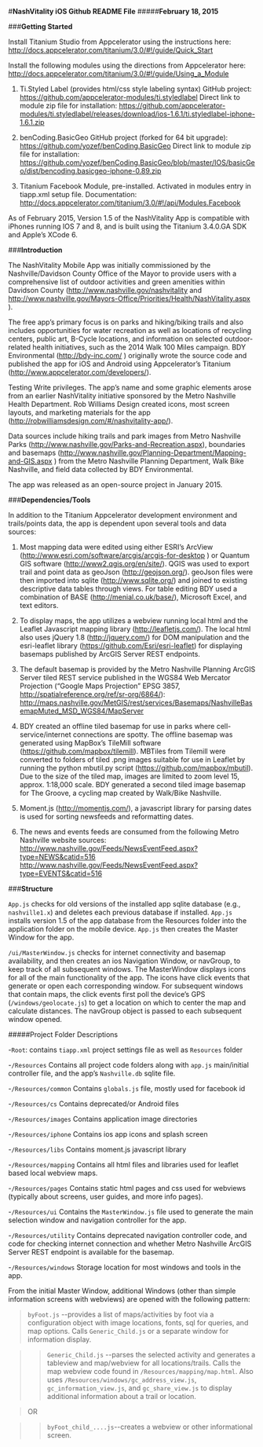 #**NashVitality iOS Github README File** 
#####**February 18, 2015**

###**Getting Started**

Install Titanium Studio from Appcelerator using the instructions here:
http://docs.appcelerator.com/titanium/3.0/#!/guide/Quick_Start 

Install the following modules using the directions from Appcelerator here:
http://docs.appcelerator.com/titanium/3.0/#!/guide/Using_a_Module

1.  Ti.Styled Label (provides html/css style labeling syntax)
GitHub project:  https://github.com/appcelerator-modules/ti.styledlabel
Direct link to module zip file for installation: https://github.com/appcelerator-modules/ti.styledlabel/releases/download/ios-1.6.1/ti.styledlabel-iphone-1.6.1.zip

2.  benCoding.BasicGeo
GitHub project (forked for 64 bit upgrade): https://github.com/yozef/benCoding.BasicGeo
Direct link to module zip file for installation: https://github.com/yozef/benCoding.BasicGeo/blob/master/IOS/basicGeo/dist/bencoding.basicgeo-iphone-0.89.zip

3.  Titanium Facebook Module, pre-installed.  Activated in modules entry in tiapp.xml setup file.
Documentation: http://docs.appcelerator.com/titanium/3.0/#!/api/Modules.Facebook

As of February 2015, Version 1.5 of the NashVitality App is compatible with iPhones running IOS 7 and 8, and is built using the Titanium 3.4.0.GA SDK and Apple’s XCode 6.

###**Introduction**

The NashVitality Mobile App was initially commissioned by the Nashville/Davidson County Office of the Mayor to provide users with a comprehensive list of outdoor activities and green amenities within Davidson County (http://www.nashville.gov/nashvitality and http://www.nashville.gov/Mayors-Office/Priorities/Health/NashVitality.aspx ).  

The free app’s primary focus is on parks and hiking/biking trails and also includes opportunities for water recreation as well as locations of recycling centers, public art, B-Cycle locations, and information on selected outdoor-related health initiatives, such as the 2014 Walk 100 Miles campaign.  BDY Environmental (http://bdy-inc.com/ ) originally wrote the source code and published the app for iOS and Android using Appcelerator’s Titanium (http://www.appcelerator.com/developers/). 

Testing Write privileges.
The app’s name and some graphic elements arose from an earlier NashVitality initiative sponsored by the Metro Nashville Health Department.  Rob Williams Design created icons, most screen layouts, and marketing materials for the app (http://robwilliamsdesign.com/#/nashvitality-app/).


Data sources include hiking trails and park images from Metro Nashville Parks (http://www.nashville.gov/Parks-and-Recreation.aspx), boundaries and basemaps (http://www.nashville.gov/Planning-Department/Mapping-and-GIS.aspx ) from the Metro Nashville Planning Department, Walk Bike Nashville, and field data collected by BDY Environmental.   

The app was released as an open-source project in January 2015.

###**Dependencies/Tools**

In addition to the Titanium Appcelerator development environment and trails/points data, the app is dependent upon several tools and data sources:

1.  Most mapping data were edited using either ESRI’s ArcView (http://www.esri.com/software/arcgis/arcgis-for-desktop ) or Quantum GIS software (http://www2.qgis.org/en/site/).  QGIS was used to export trail and point data as geoJson (http://geojson.org/).  geoJson files were then imported into sqlite (http://www.sqlite.org/) and joined to existing descriptive data tables through views.  For table editing BDY used a combination of BASE (http://menial.co.uk/base/), Microsoft Excel, and text editors.

2.  To display maps, the app utilizes a webview running local html and the Leaflet Javascript mapping library (http://leafletjs.com/).  The local html also uses jQuery 1.8 (http://jquery.com/) for DOM manipulation and the esri-leaflet library (https://github.com/Esri/esri-leaflet) for displaying basemaps published by ArcGIS Server REST endpoints.

3.  The default basemap is provided by the Metro Nashville Planning ArcGIS Server tiled REST service published in the WGS84 Web Mercator Projection (“Google Maps Projection” EPSG 3857, http://spatialreference.org/ref/sr-org/6864/): http://maps.nashville.gov/MetGIS/rest/services/Basemaps/NashvilleBasemapMuted_MSD_WGS84/MapServer

4.  BDY created an offline tiled basemap for use in parks where cell-service/internet connections are spotty.  The offline basemap was generated using MapBox’s TileMill software (https://github.com/mapbox/tilemill).  MBTiles from Tilemill were converted to folders of tiled .png images suitable for use in Leaflet by running the python mbutil.py script (https://github.com/mapbox/mbutil).  Due to the size of the tiled map, images are limited to zoom level 15, approx. 1:18,000 scale.
BDY generated a second tiled image basemap for The Groove, a cycling map created by Walk/Bike Nashville.

5.  Moment.js (http://momentjs.com/), a javascript library for parsing dates is used for sorting newsfeeds and reformatting dates.

6.  The news and events feeds are consumed from the following Metro Nashville website sources:
http://www.nashville.gov/Feeds/NewsEventFeed.aspx?type=NEWS&catid=516
http://www.nashville.gov/Feeds/NewsEventFeed.aspx?type=EVENTS&catid=516


###**Structure**

`App.js` checks for old versions of the installed app sqlite database (e.g., `nashville1.x`) and deletes each previous database if installed.  `App.js` installs version 1.5 of the app database from the Resources folder into the application folder on the mobile device.   `App.js` then creates the Master Window for the app.

`/ui/MasterWindow.js` checks for internet connectivity and basemap availability, and then creates an ios Navigation Window, or navGroup, to keep track of all subsequent windows.  The MasterWindow displays icons for all of the main functionality of the app.  The icons have click events that generate or open each corresponding window.  For subsequent windows that contain maps, the click events first poll the device’s GPS (`/windows/geolocate.js`) to get a location on which to center the map and calculate distances.  The navGroup object is passed to each subsequent window opened. 

#####Project Folder Descriptions

-`Root`: contains `tiapp.xml` project settings file as well as `Resources` folder

-`/Resources`
Contains all project code folders along with `app.js` main/initial controller file, and the app’s `Nashville.db` sqlite file.


-`/Resources/common`
Contains `globals.js` file, mostly used for facebook id

-`/Resources/cs`
Contains deprecated/or Android files

-`/Resources/images`
Contains application image directories

-`/Resources/iphone`
Contains ios app icons and splash screen

-`/Resources/libs`
Contains moment.js javascript library


-`/Resources/mapping`
Contains all html files and libraries used for leaflet based local webview maps.

-`/Resources/pages`
Contains static html pages and css used for webviews (typically about screens, user guides, and more info pages).

-`/Resources/ui`
Contains the `MasterWindow.js` file used to generate the main selection window and navigation controller for the app.

-`/Resources/utility`
Contains deprecated navigation controller code, and code for checking internet connection and whether Metro Nashville ArcGIS Server REST endpoint is available for the basemap.

-`/Resources/windows`
Storage location for most windows and tools in the app.

From the initial Master Window, additional Windows (other than simple information screens with webviews) are opened with the   following pattern:

>`byFoot.js`  --provides a list of maps/activities by foot via a configuration object with image locations, fonts, sql for queries, and map options.  Calls `Generic_Child.js` or a separate window for information display. 

>>`Generic_Child.js` --parses the selected activity and generates a tableview and map/webview for all locations/trails.  Calls the map webview code found in `/Resources/mapping/map.html`. Also uses `/Resources/windows/gc_address_view.js`, `gc_information_view.js`, and `gc_share_view.js` to display additional information about a trail or location.

>OR
  
>>`byFoot_child_....js`--creates a webview or other informational screen.


